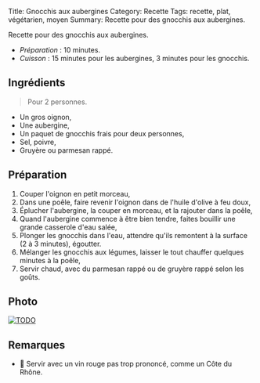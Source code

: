 Title: Gnocchis aux aubergines
Category: Recette
Tags: recette, plat, végétarien, moyen
Summary: Recette pour des gnocchis aux aubergines.

Recette pour des gnocchis aux aubergines.

- *Préparation* : 10 minutes.
- *Cuisson* : 15 minutes pour les aubergines, 3 minutes pour les gnocchis.

## Ingrédients
> Pour 2 personnes.

- Un gros oignon,
- Une aubergine,
- Un paquet de gnocchis frais pour deux personnes,
- Sel, poivre,
- Gruyère ou parmesan rappé.

## Préparation
1. Couper l'oignon en petit morceau,
2. Dans une poêle, faire revenir l'oignon dans de l'huile d'olive à feu doux,
3. Éplucher l'aubergine, la couper en morceau, et la rajouter dans la poêle,
4. Quand l'aubergine commence à être bien tendre, faites bouillir une grande casserole d'eau salée,
5. Plonger les gnocchis dans l'eau, attendre qu'ils remontent à la surface (2 à 3 minutes), égoutter.
6. Mélanger les gnocchis aux légumes, laisser le tout chauffer quelques minutes à la poêle,
7. Servir chaud, avec du parmesan rappé ou de gruyère rappé selon les goûts.

## Photo
[![TODO]({filename}images/blank.png)](#)

## Remarques
- :wine_glass: Servir avec un vin rouge pas trop prononcé, comme un Côte du Rhône.

